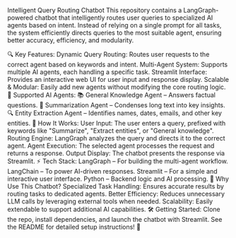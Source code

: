 Intelligent Query Routing Chatbot
This repository contains a LangGraph-powered chatbot that intelligently routes user queries to specialized AI agents based on intent. Instead of relying on a single prompt for all tasks, the system efficiently directs queries to the most suitable agent, ensuring better accuracy, efficiency, and modularity.

🔍 Key Features:
Dynamic Query Routing: Routes user requests to the correct agent based on keywords and intent.
Multi-Agent System: Supports multiple AI agents, each handling a specific task.
Streamlit Interface: Provides an interactive web UI for user input and response display.
Scalable & Modular: Easily add new agents without modifying the core routing logic.
🤖 Supported AI Agents:
📚 General Knowledge Agent – Answers factual questions.
📝 Summarization Agent – Condenses long text into key insights.
🔍 Entity Extraction Agent – Identifies names, dates, emails, and other key entities.
🚀 How It Works:
User Input: The user enters a query, prefixed with keywords like "Summarize", "Extract entities", or "General knowledge".
Routing Engine: LangGraph analyzes the query and directs it to the correct agent.
Agent Execution: The selected agent processes the request and returns a response.
Output Display: The chatbot presents the response via Streamlit.
⚡ Tech Stack:
LangGraph – For building the multi-agent workflow.
LangChain – To power AI-driven responses.
Streamlit – For a simple and interactive user interface.
Python – Backend logic and AI processing.
🎯 Why Use This Chatbot?
Specialized Task Handling: Ensures accurate results by routing tasks to dedicated agents.
Better Efficiency: Reduces unnecessary LLM calls by leveraging external tools when needed.
Scalability: Easily extendable to support additional AI capabilities.
🛠️ Getting Started:
Clone the repo, install dependencies, and launch the chatbot with Streamlit. See the README for detailed setup instructions! 🚀







